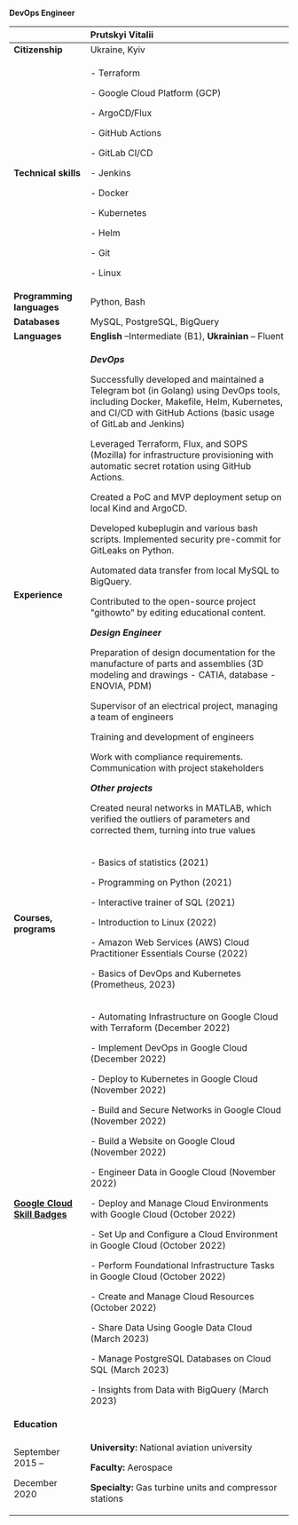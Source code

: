 **DevOps Engineer**

||**Prutskyi Vitalii**|
| :- | :- |
|**Citizenship**|Ukraine, Kyiv|
|**Technical skills**|<p>- Terraform</p><p>- Google Cloud Platform (GCP)</p><p>- ArgoCD/Flux</p><p>- GitHub Actions</p><p>- GitLab CI/CD</p><p>- Jenkins</p><p>- Docker</p><p>- Kubernetes</p><p>- Helm</p><p>- Git</p><p>- Linux|
|**Programming languages**|Python, Bash|
|**Databases**|MySQL, PostgreSQL, BigQuery|
|**Languages**|**English** –Intermediate (B1), **Ukrainian** – Fluent|
|**Experience**|<p>***DevOps***<p><p>Successfully developed and maintained a Telegram bot (in Golang) using DevOps tools, including Docker, Makefile, Helm, Kubernetes, and CI/CD with GitHub Actions (basic usage of GitLab and Jenkins)<p><p> Leveraged Terraform, Flux, and SOPS (Mozilla) for infrastructure provisioning with automatic secret rotation using GitHub Actions.<p><p> Created a PoC and MVP deployment setup on local Kind and ArgoCD.<p><p> Developed kubeplugin and various bash scripts. Implemented security pre-commit for GitLeaks on Python.<p><p> Automated data transfer from local MySQL to BigQuery. <p><p>Contributed to the open-source project "githowto" by editing educational content.<p><p>***Design Engineer***<p><p> Preparation of design documentation for the manufacture of parts and assemblies (3D modeling and drawings - CATIA, database - ENOVIA, PDM)<p><p> Supervisor of an electrical project, managing a team of engineers<p><p> Training and development of engineers<p><p> Work with compliance requirements. Communication with project stakeholders<p><p>***Other projects***<p><p>Created neural networks in MATLAB, which verified the outliers of parameters and corrected them, turning into true values|
|**Courses, programs** |<p>- Basics of statistics (2021)</p><p>- Programming on Python (2021)</p><p>- Interactive trainer of SQL (2021)</p><p>- Introduction to Linux (2022)</p><p>- Amazon Web Services (AWS) Cloud Practitioner Essentials Course (2022)</p><p>- Basics of DevOps and Kubernetes (Prometheus, 2023)</p>|
|[**Google Cloud Skill Badges**](https://www.cloudskillsboost.google/public_profiles/0a1533c6-40d2-4a3b-ba0b-5473e15a0305)|<p>- Automating Infrastructure on Google Cloud with Terraform (December 2022)</p><p>- Implement DevOps in Google Cloud (December 2022)</p><p>- Deploy to Kubernetes in Google Cloud (November 2022)</p><p>- Build and Secure Networks in Google Cloud (November 2022)</p><p>- Build a Website on Google Cloud (November 2022)</p><p>- Engineer Data in Google Cloud (November 2022)</p><p>- Deploy and Manage Cloud Environments with Google Cloud (October 2022)</p><p>- Set Up and Configure a Cloud Environment in Google Cloud (October 2022)</p><p>- Perform Foundational Infrastructure Tasks in Google Cloud (October 2022)</p><p>- Create and Manage Cloud Resources (October 2022)</p><p>- Share Data Using Google Data Cloud (March 2023)</p><p>- Manage PostgreSQL Databases on Cloud SQL (March 2023)</p><p>- Insights from Data with BigQuery (March 2023)<p>|
|**Education**||
|<p>September 2015 – </p><p>December 2020</p>|<p>**University:** National aviation university </p><p>**Faculty:** Aerospace</p><p>**Specialty:** Gas turbine units and compressor stations</p>|

